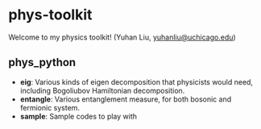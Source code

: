 # phys-toolkit
Welcome to my physics toolkit! (Yuhan Liu, yuhanliu@uchicago.edu)
## phys_python
* **eig**: Various kinds of eigen decomposition that physicists would need, including Bogoliubov Hamiltonian decomposition.
* **entangle**: Various entanglement measure, for both bosonic and fermionic system.
* **sample**: Sample codes to play with
